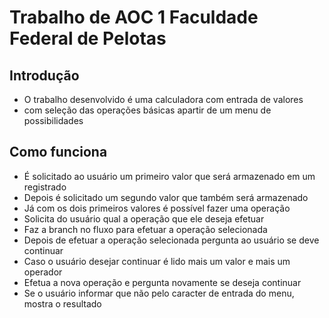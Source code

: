 # Trabalho de AOC 1 Faculdade Federal de Pelotas 

## Introdução 
- O trabalho desenvolvido é uma calculadora com entrada de valores 
- com seleção das operações básicas apartir de um menu de possibilidades


## Como funciona
- É solicitado ao usuário um primeiro valor que será armazenado em um registrado
- Depois é solicitado um segundo valor que também será armazenado
- Já com os dois primeiros valores é possível fazer uma operação 
- Solicita do usuário qual a operação que ele deseja efetuar 
- Faz a branch no fluxo para efetuar a operação selecionada 
- Depois de efetuar a operação selecionada pergunta ao usuário se deve continuar
- Caso o usuário desejar continuar é lido mais um valor e mais um operador
- Efetua a nova operação e pergunta novamente se deseja continuar
- Se o usuário informar que não pelo caracter de entrada do menu, mostra o resultado
